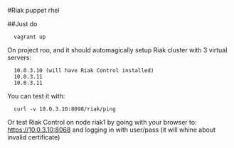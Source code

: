 #Riak puppet rhel


##Just do

      vagrant up
      
On project roo, and it should automagically setup Riak cluster with 3 virtual servers:

      10.0.3.10 (will have Riak Control installed)
      10.0.3.11
      10.0.3.11

You can test it with: 
      
      curl -v 10.0.3.10:8098/riak/ping

Or test Riak Control on node riak1 by going with your browser to: https://10.0.3.10:8068 
and logging in with user/pass (it will whine about invalid certificate)
